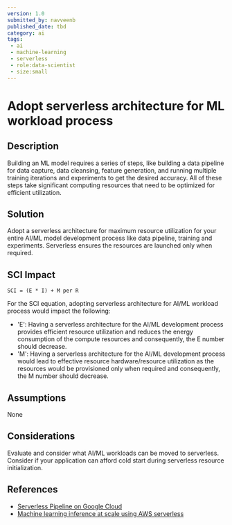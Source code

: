 ```yaml
---
version: 1.0
submitted_by: navveenb
published_date: tbd
category: ai
tags: 
 - ai
 - machine-learning
 - serverless
 - role:data-scientist
 - size:small
---
```


# Adopt serverless architecture for ML workload process

## Description

Building an ML model requires a series of steps, like building
a data pipeline for data capture, data cleansing, feature generation, and running multiple training iterations and experiments to get the desired accuracy. All of these steps take significant computing resources that need to be optimized for efficient utilization.


## Solution
Adopt a serverless architecture for maximum resource utilization for your entire AI/ML model development process like data pipeline, training and experiments. Serverless ensures the resources are launched only when required. 


## SCI Impact
`SCI = (E * I) + M per R`

For the SCI equation, adopting serverless architecture for AI/ML workload process would impact the following:

- 'E':  Having a serverless architecture for the AI/ML development process provides efficient resource utilization and reduces the energy consumption of the compute resources and consequently, the E number should decrease.
- 'M':  Having a serverless architecture for the AI/ML development process would lead to effective resource hardware/resource utilization as the resources would be provisioned only when required and consequently, the M number should decrease.

## Assumptions
None

## Considerations
Evaluate and consider what AI/ML workloads can be moved to serverless. Consider if your application can afford cold start during serverless resource initialization. 

## References
- [Serverless Pipeline on Google Cloud](https://cloud.google.com/blog/products/ai-machine-learning/serverless-machine-learning-pipelines-on-google-cloud)
- [Machine learning inference at scale using AWS serverless](https://aws.amazon.com/blogs/machine-learning/machine-learning-inference-at-scale-using-aws-serverless/)
